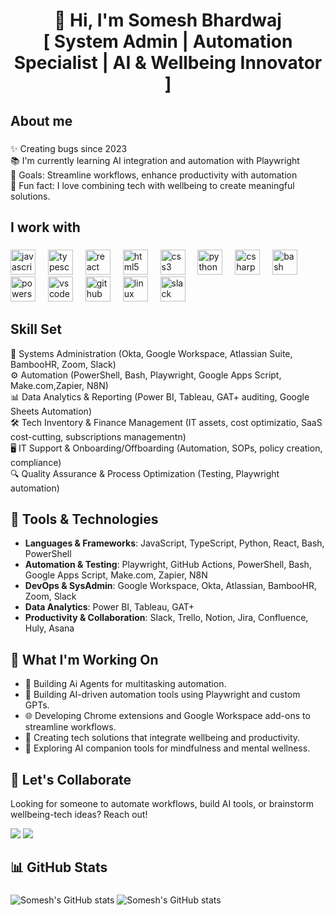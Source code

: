 <h1 align="center">👋 Hi, I'm Somesh Bhardwaj <br> [ System Admin | Automation Specialist | AI & Wellbeing Innovator ]</h1>

###

<h2 align="left">About me</h2>

###

<p align="left">
✨ Creating bugs since 2023<br>
📚 I'm currently learning AI integration and automation with Playwright<br>
🎯 Goals: Streamline workflows, enhance productivity with automation<br>
🎲 Fun fact: I love combining tech with wellbeing to create meaningful solutions.
</p>

###

<h2 align="left">I work with</h2>

###

<div align="left">
  <img src="https://cdn.jsdelivr.net/gh/devicons/devicon/icons/javascript/javascript-original.svg" height="40" alt="javascript logo"  />
  <img width="12" />
  <img src="https://cdn.jsdelivr.net/gh/devicons/devicon/icons/typescript/typescript-original.svg" height="40" alt="typescript logo"  />
  <img width="12" />
  <img src="https://cdn.jsdelivr.net/gh/devicons/devicon/icons/react/react-original.svg" height="40" alt="react logo"  />
  <img width="12" />
  <img src="https://cdn.jsdelivr.net/gh/devicons/devicon/icons/html5/html5-original.svg" height="40" alt="html5 logo"  />
  <img width="12" />
  <img src="https://cdn.jsdelivr.net/gh/devicons/devicon/icons/css3/css3-original.svg" height="40" alt="css3 logo"  />
  <img width="12" />
  <img src="https://cdn.jsdelivr.net/gh/devicons/devicon/icons/python/python-original.svg" height="40" alt="python logo"  />
  <img width="12" />
  <img src="https://cdn.jsdelivr.net/gh/devicons/devicon/icons/csharp/csharp-original.svg" height="40" alt="csharp logo"  />
  <img width="12" />
  <img src="https://cdn.jsdelivr.net/gh/devicons/devicon/icons/bash/bash-original.svg" height="40" alt="bash logo"  />
  <img width="12" />
  <img src="https://cdn.jsdelivr.net/gh/devicons/devicon/icons/powershell/powershell-original.svg" height="40" alt="powershell logo"  />
  <img width="12" />
  <img src="https://cdn.jsdelivr.net/gh/devicons/devicon/icons/vscode/vscode-original.svg" height="40" alt="vscode logo"  />
  <img width="12" />
  <img src="https://cdn.jsdelivr.net/gh/devicons/devicon/icons/github/github-original.svg" height="40" alt="github logo"  />
  <img width="12" />
  <img src="https://cdn.jsdelivr.net/gh/devicons/devicon/icons/linux/linux-original.svg" height="40" alt="linux logo"  />
  <img width="12" />
  <img src="https://cdn.jsdelivr.net/gh/devicons/devicon/icons/slack/slack-original.svg" height="40" alt="slack logo" />
  <img width="12" />
</div>

###

<h2 align="left">Skill Set</h2>

<p align="left">
🔧 Systems Administration (Okta, Google Workspace, Atlassian Suite, BambooHR, Zoom, Slack)<br>
⚙️ Automation (PowerShell, Bash, Playwright, Google Apps Script, Make.com,Zapier, N8N)<br>
📊 Data Analytics & Reporting (Power BI, Tableau, GAT+ auditing, Google Sheets Automation)<br>
🛠️ Tech Inventory & Finance Management (IT assets, cost optimizatio, SaaS cost-cutting, subscriptions managementn)<br>
🖥️ IT Support & Onboarding/Offboarding  (Automation, SOPs, policy creation, compliance)<br>
🔍 Quality Assurance & Process Optimization (Testing, Playwright automation)
</p>

<h2 align="left">🧰 Tools & Technologies</h2>

- **Languages & Frameworks**: JavaScript, TypeScript, Python, React, Bash, PowerShell  
- **Automation & Testing**: Playwright, GitHub Actions, PowerShell, Bash, Google Apps Script, Make.com, Zapier, N8N  
- **DevOps & SysAdmin**: Google Workspace, Okta, Atlassian, BambooHR, Zoom, Slack  
- **Data Analytics**: Power BI, Tableau, GAT+  
- **Productivity & Collaboration**: Slack, Trello, Notion, Jira, Confluence, Huly, Asana

<h2 align="left">🚀 What I'm Working On</h2>

- 🤖 Building Ai Agents for multitasking automation.
- 🤖 Building AI-driven automation tools using Playwright and custom GPTs. 
- 🌐 Developing Chrome extensions and Google Workspace add-ons to streamline workflows.
- 🧘 Creating tech solutions that integrate wellbeing and productivity.
- 💬 Exploring AI companion tools for mindfulness and mental wellness.

###

<h2 align="left">🤝 Let's Collaborate</h2>

<p align="left">
Looking for someone to automate workflows, build AI tools, or brainstorm wellbeing-tech ideas? Reach out!
</p>

<p align="left">
<a href="mailto:ITDeveloper06@gmail.com"><img src="https://img.shields.io/badge/Email-D14836?style=for-the-badge&logo=gmail&logoColor=white" /></a>
<a href="https://www.linkedin.com/in/ersomeshbhardwaj/"><img src="https://img.shields.io/badge/LinkedIn-0077B5?style=for-the-badge&logo=linkedin&logoColor=white" /></a>
</p>

###

<h2 align="left">📊 GitHub Stats</h2>

###

![Somesh's GitHub stats](https://github-readme-stats.vercel.app/api?username=Dev-Somesh&show_icons=true&theme=radical)
![Somesh's GitHub stats](https://github-readme-stats.vercel.app/api?username=dev-Somesh6&show_icons=true&theme=radical)
